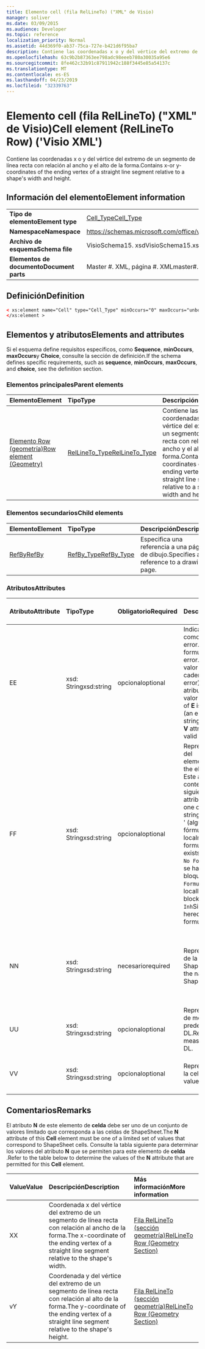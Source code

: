 ```yaml
---
title: Elemento cell (fila RelLineTo) ("XML" de Visio)
manager: soliver
ms.date: 03/09/2015
ms.audience: Developer
ms.topic: reference
localization_priority: Normal
ms.assetid: 44d369f0-ab37-75ca-727e-b421d6f95ba7
description: Contiene las coordenadas x o y del vértice del extremo de un segmento de línea recta con relación al ancho y el alto de la forma.
ms.openlocfilehash: 63c9b2b87363ee798adc98eeeb780a30035a95e6
ms.sourcegitcommit: 8fe462c32b91c87911942c188f3445e85a54137c
ms.translationtype: MT
ms.contentlocale: es-ES
ms.lasthandoff: 04/23/2019
ms.locfileid: "32339763"
---
```

# <a name="cell-element-rellineto-row-visio-xml"></a><span data-ttu-id="476f0-103">Elemento cell (fila RelLineTo) ("XML" de Visio)</span><span class="sxs-lookup"><span data-stu-id="476f0-103">Cell element (RelLineTo Row) ('Visio XML')</span></span>

<span data-ttu-id="476f0-104">Contiene las coordenadas x o y del vértice del extremo de un segmento de línea recta con relación al ancho y el alto de la forma.</span><span class="sxs-lookup"><span data-stu-id="476f0-104">Contains x-or y-coordinates of the ending vertex of a straight line segment relative to a shape's width and height.</span></span>
  
## <a name="element-information"></a><span data-ttu-id="476f0-105">Información del elemento</span><span class="sxs-lookup"><span data-stu-id="476f0-105">Element information</span></span>

|||
|:-----|:-----|
|<span data-ttu-id="476f0-106">**Tipo de elemento**</span><span class="sxs-lookup"><span data-stu-id="476f0-106">**Element type**</span></span> <br/> |[<span data-ttu-id="476f0-107">Cell_Type</span><span class="sxs-lookup"><span data-stu-id="476f0-107">Cell_Type</span></span>](cell_type-complextypevisio-xml.md) <br/> |
|<span data-ttu-id="476f0-108">**Namespace**</span><span class="sxs-lookup"><span data-stu-id="476f0-108">**Namespace**</span></span> <br/> |https://schemas.microsoft.com/office/visio/2012/main  <br/> |
|<span data-ttu-id="476f0-109">**Archivo de esquema**</span><span class="sxs-lookup"><span data-stu-id="476f0-109">**Schema file**</span></span> <br/> |<span data-ttu-id="476f0-110">VisioSchema15. xsd</span><span class="sxs-lookup"><span data-stu-id="476f0-110">VisioSchema15.xsd</span></span>  <br/> |
|<span data-ttu-id="476f0-111">**Elementos de documento**</span><span class="sxs-lookup"><span data-stu-id="476f0-111">**Document parts**</span></span> <br/> |<span data-ttu-id="476f0-112">Master #. XML, página #. XML</span><span class="sxs-lookup"><span data-stu-id="476f0-112">master#.xml, page#.xml</span></span>  <br/> |
   
## <a name="definition"></a><span data-ttu-id="476f0-113">Definición</span><span class="sxs-lookup"><span data-stu-id="476f0-113">Definition</span></span>

```XML
< xs:element name="Cell" type="Cell_Type" minOccurs="0" maxOccurs="unbounded" >
</xs:element >
```

## <a name="elements-and-attributes"></a><span data-ttu-id="476f0-114">Elementos y atributos</span><span class="sxs-lookup"><span data-stu-id="476f0-114">Elements and attributes</span></span>

<span data-ttu-id="476f0-115">Si el esquema define requisitos específicos, como **Sequence**, **minOccurs**, **maxOccurs**y **Choice**, consulte la sección de definición.</span><span class="sxs-lookup"><span data-stu-id="476f0-115">If the schema defines specific requirements, such as **sequence**, **minOccurs**, **maxOccurs**, and **choice**, see the definition section.</span></span> 
  
### <a name="parent-elements"></a><span data-ttu-id="476f0-116">Elementos principales</span><span class="sxs-lookup"><span data-stu-id="476f0-116">Parent elements</span></span>

|<span data-ttu-id="476f0-117">**Elemento**</span><span class="sxs-lookup"><span data-stu-id="476f0-117">**Element**</span></span>|<span data-ttu-id="476f0-118">**Tipo**</span><span class="sxs-lookup"><span data-stu-id="476f0-118">**Type**</span></span>|<span data-ttu-id="476f0-119">**Descripción**</span><span class="sxs-lookup"><span data-stu-id="476f0-119">**Description**</span></span>|
|:-----|:-----|:-----|
|[<span data-ttu-id="476f0-120">Elemento Row (geometría)</span><span class="sxs-lookup"><span data-stu-id="476f0-120">Row element (Geometry)</span></span>](row-element-geometry-sectionvisio-xml.md) <br/> |[<span data-ttu-id="476f0-121">RelLineTo_Type</span><span class="sxs-lookup"><span data-stu-id="476f0-121">RelLineTo_Type</span></span>](rellineto_type-complextypevisio-xml.md) <br/> |<span data-ttu-id="476f0-122">Contiene las coordenadas x o y del vértice del extremo de un segmento de línea recta con relación al ancho y el alto de la forma.</span><span class="sxs-lookup"><span data-stu-id="476f0-122">Contains x-or y-coordinates of the ending vertex of a straight line segment relative to a shape's width and height.</span></span>  <br/> |
   
### <a name="child-elements"></a><span data-ttu-id="476f0-123">Elementos secundarios</span><span class="sxs-lookup"><span data-stu-id="476f0-123">Child elements</span></span>

|<span data-ttu-id="476f0-124">**Elemento**</span><span class="sxs-lookup"><span data-stu-id="476f0-124">**Element**</span></span>|<span data-ttu-id="476f0-125">**Tipo**</span><span class="sxs-lookup"><span data-stu-id="476f0-125">**Type**</span></span>|<span data-ttu-id="476f0-126">**Descripción**</span><span class="sxs-lookup"><span data-stu-id="476f0-126">**Description**</span></span>|
|:-----|:-----|:-----|
|[<span data-ttu-id="476f0-127">RefBy</span><span class="sxs-lookup"><span data-stu-id="476f0-127">RefBy</span></span>](refby-element-cell_type-complextypevisio-xml.md) <br/> |[<span data-ttu-id="476f0-128">RefBy_Type</span><span class="sxs-lookup"><span data-stu-id="476f0-128">RefBy_Type</span></span>](refby_type-complextypevisio-xml.md) <br/> |<span data-ttu-id="476f0-129">Especifica una referencia a una página de dibujo.</span><span class="sxs-lookup"><span data-stu-id="476f0-129">Specifies a reference to a drawing page.</span></span>  <br/> |
   
### <a name="attributes"></a><span data-ttu-id="476f0-130">Atributos</span><span class="sxs-lookup"><span data-stu-id="476f0-130">Attributes</span></span>

|<span data-ttu-id="476f0-131">**Atributo**</span><span class="sxs-lookup"><span data-stu-id="476f0-131">**Attribute**</span></span>|<span data-ttu-id="476f0-132">**Tipo**</span><span class="sxs-lookup"><span data-stu-id="476f0-132">**Type**</span></span>|<span data-ttu-id="476f0-133">**Obligatorio**</span><span class="sxs-lookup"><span data-stu-id="476f0-133">**Required**</span></span>|<span data-ttu-id="476f0-134">**Descripción**</span><span class="sxs-lookup"><span data-stu-id="476f0-134">**Description**</span></span>|<span data-ttu-id="476f0-135">**Posibles valores**</span><span class="sxs-lookup"><span data-stu-id="476f0-135">**Possible values**</span></span>|
|:-----|:-----|:-----|:-----|:-----|
|<span data-ttu-id="476f0-136">E</span><span class="sxs-lookup"><span data-stu-id="476f0-136">E</span></span>  <br/> |<span data-ttu-id="476f0-137">xsd: String</span><span class="sxs-lookup"><span data-stu-id="476f0-137">xsd:string</span></span>  <br/> |<span data-ttu-id="476f0-138">opcional</span><span class="sxs-lookup"><span data-stu-id="476f0-138">optional</span></span>  <br/> |<span data-ttu-id="476f0-139">Indica que la fórmula da como resultado un error.</span><span class="sxs-lookup"><span data-stu-id="476f0-139">Indicates that the formula evaluates to an error.</span></span> <span data-ttu-id="476f0-140">El valor de **E** es el valor actual (una cadena de mensaje de error); el valor del atributo **V** es el último valor válido.</span><span class="sxs-lookup"><span data-stu-id="476f0-140">The value of **E** is the current value (an error message string); the value of the **V** attribute is the last valid value.</span></span>  <br/> |<span data-ttu-id="476f0-141">Una cadena de mensaje de error.</span><span class="sxs-lookup"><span data-stu-id="476f0-141">An error message string.</span></span>  <br/> |
|<span data-ttu-id="476f0-142">F</span><span class="sxs-lookup"><span data-stu-id="476f0-142">F</span></span>  <br/> |<span data-ttu-id="476f0-143">xsd: String</span><span class="sxs-lookup"><span data-stu-id="476f0-143">xsd:string</span></span>  <br/> |<span data-ttu-id="476f0-144">opcional</span><span class="sxs-lookup"><span data-stu-id="476f0-144">optional</span></span>  <br/> | <span data-ttu-id="476f0-145">Representa la fórmula del elemento.</span><span class="sxs-lookup"><span data-stu-id="476f0-145">Represents the element's formula.</span></span> <span data-ttu-id="476f0-146">Este atributo puede contener una de las siguientes cadenas:</span><span class="sxs-lookup"><span data-stu-id="476f0-146">This attribute can contain one of the following strings:</span></span>  <br/>  <span data-ttu-id="476f0-147">' (alguna fórmula) ' si la fórmula existe localmente</span><span class="sxs-lookup"><span data-stu-id="476f0-147">'(some formula)' if the formula exists locally</span></span>  <br/>  <span data-ttu-id="476f0-148">`No Formula`Si la fórmula se ha eliminado o bloqueado localmente</span><span class="sxs-lookup"><span data-stu-id="476f0-148">`No Formula` if the formula is locally deleted or blocked</span></span>  <br/>  <span data-ttu-id="476f0-149">`Inh`Si la fórmula es heredada.</span><span class="sxs-lookup"><span data-stu-id="476f0-149">`Inh` if the formula is inherited.</span></span>  <br/> |<span data-ttu-id="476f0-150">Una fórmula.</span><span class="sxs-lookup"><span data-stu-id="476f0-150">A formula.</span></span>  <br/> |
|<span data-ttu-id="476f0-151">N</span><span class="sxs-lookup"><span data-stu-id="476f0-151">N</span></span>  <br/> |<span data-ttu-id="476f0-152">xsd: String</span><span class="sxs-lookup"><span data-stu-id="476f0-152">xsd:string</span></span>  <br/> |<span data-ttu-id="476f0-153">necesario</span><span class="sxs-lookup"><span data-stu-id="476f0-153">required</span></span>  <br/> |<span data-ttu-id="476f0-154">Representa el nombre de la celda ShapeSheet.</span><span class="sxs-lookup"><span data-stu-id="476f0-154">Represents the name of the ShapeSheet cell.</span></span>  <br/> |<span data-ttu-id="476f0-155">Nombre de la celda ShapeSheet.</span><span class="sxs-lookup"><span data-stu-id="476f0-155">The name of the ShapeSheet cell.</span></span>  <br/> <span data-ttu-id="476f0-156">Vea la sección Comentarios a continuación.</span><span class="sxs-lookup"><span data-stu-id="476f0-156">See the Remarks section below.</span></span>  <br/> |
|<span data-ttu-id="476f0-157">U</span><span class="sxs-lookup"><span data-stu-id="476f0-157">U</span></span>  <br/> |<span data-ttu-id="476f0-158">xsd: String</span><span class="sxs-lookup"><span data-stu-id="476f0-158">xsd:string</span></span>  <br/> |<span data-ttu-id="476f0-159">opcional</span><span class="sxs-lookup"><span data-stu-id="476f0-159">optional</span></span>  <br/> |<span data-ttu-id="476f0-160">Representa una unidad de medida el valor predeterminado es DL.</span><span class="sxs-lookup"><span data-stu-id="476f0-160">Represents a unit of measure The default is DL.</span></span>  <br/> |<span data-ttu-id="476f0-161">Unidades de la celda.</span><span class="sxs-lookup"><span data-stu-id="476f0-161">The units of the cell.</span></span>  <br/> |
|<span data-ttu-id="476f0-162">V</span><span class="sxs-lookup"><span data-stu-id="476f0-162">V</span></span>  <br/> |<span data-ttu-id="476f0-163">xsd: String</span><span class="sxs-lookup"><span data-stu-id="476f0-163">xsd:string</span></span>  <br/> |<span data-ttu-id="476f0-164">opcional</span><span class="sxs-lookup"><span data-stu-id="476f0-164">optional</span></span>  <br/> |<span data-ttu-id="476f0-165">Representa el valor de la celda.</span><span class="sxs-lookup"><span data-stu-id="476f0-165">Represents the value of the cell.</span></span>  <br/> |<span data-ttu-id="476f0-166">El valor de la celda ShapeSheet.</span><span class="sxs-lookup"><span data-stu-id="476f0-166">The value of the ShapeSheet cell.</span></span>  <br/> |
   
## <a name="remarks"></a><span data-ttu-id="476f0-167">Comentarios</span><span class="sxs-lookup"><span data-stu-id="476f0-167">Remarks</span></span>

<span data-ttu-id="476f0-168">El atributo **N** de este elemento de **celda** debe ser uno de un conjunto de valores limitado que corresponda a las celdas de ShapeSheet.</span><span class="sxs-lookup"><span data-stu-id="476f0-168">The **N** attribute of this **Cell** element must be one of a limited set of values that correspond to ShapeSheet cells.</span></span> <span data-ttu-id="476f0-169">Consulte la tabla siguiente para determinar los valores del atributo **N** que se permiten para este elemento de **celda** .</span><span class="sxs-lookup"><span data-stu-id="476f0-169">Refer to the table below to determine the values of the **N** attribute that are permitted for this **Cell** element.</span></span> 
  
|<span data-ttu-id="476f0-170">**Value**</span><span class="sxs-lookup"><span data-stu-id="476f0-170">**Value**</span></span>|<span data-ttu-id="476f0-171">**Descripción**</span><span class="sxs-lookup"><span data-stu-id="476f0-171">**Description**</span></span>|<span data-ttu-id="476f0-172">**Más información**</span><span class="sxs-lookup"><span data-stu-id="476f0-172">**More information**</span></span>|
|:-----|:-----|:-----|
|<span data-ttu-id="476f0-173">X</span><span class="sxs-lookup"><span data-stu-id="476f0-173">X</span></span>  <br/> |<span data-ttu-id="476f0-174">Coordenada x del vértice del extremo de un segmento de línea recta con relación al ancho de la forma.</span><span class="sxs-lookup"><span data-stu-id="476f0-174">The x-coordinate of the ending vertex of a straight line segment relative to the shape's width.</span></span>  <br/> |[<span data-ttu-id="476f0-175">Fila RelLineTo (sección geometría)</span><span class="sxs-lookup"><span data-stu-id="476f0-175">RelLineTo Row (Geometry Section)</span></span>](rellineto-row-geometry-section.md) <br/> |
|<span data-ttu-id="476f0-176">v</span><span class="sxs-lookup"><span data-stu-id="476f0-176">Y</span></span>  <br/> |<span data-ttu-id="476f0-177">Coordenada y del vértice del extremo de un segmento de línea recta con relación al alto de la forma.</span><span class="sxs-lookup"><span data-stu-id="476f0-177">The y-coordinate of the ending vertex of a straight line segment relative to the shape's height.</span></span>  <br/> |[<span data-ttu-id="476f0-178">Fila RelLineTo (sección geometría)</span><span class="sxs-lookup"><span data-stu-id="476f0-178">RelLineTo Row (Geometry Section)</span></span>](rellineto-row-geometry-section.md) <br/> |
   

